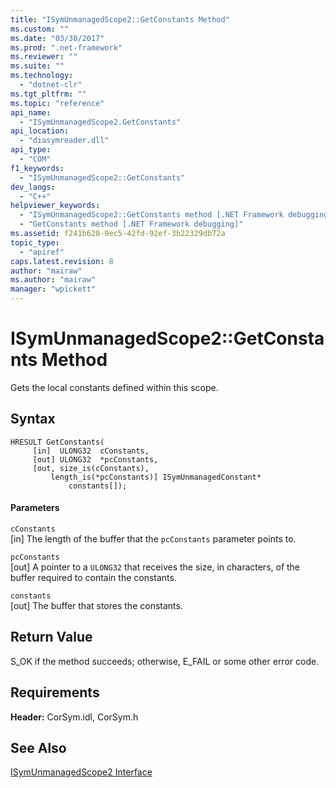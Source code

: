```yaml
---
title: "ISymUnmanagedScope2::GetConstants Method"
ms.custom: ""
ms.date: "03/30/2017"
ms.prod: ".net-framework"
ms.reviewer: ""
ms.suite: ""
ms.technology: 
  - "dotnet-clr"
ms.tgt_pltfrm: ""
ms.topic: "reference"
api_name: 
  - "ISymUnmanagedScope2.GetConstants"
api_location: 
  - "diasymreader.dll"
api_type: 
  - "COM"
f1_keywords: 
  - "ISymUnmanagedScope2::GetConstants"
dev_langs: 
  - "C++"
helpviewer_keywords: 
  - "ISymUnmanagedScope2::GetConstants method [.NET Framework debugging]"
  - "GetConstants method [.NET Framework debugging]"
ms.assetid: f241b620-9ec5-42fd-92ef-3b22329db72a
topic_type: 
  - "apiref"
caps.latest.revision: 8
author: "mairaw"
ms.author: "mairaw"
manager: "wpickett"
---
```

# ISymUnmanagedScope2::GetConstants Method
Gets the local constants defined within this scope.  
  
## Syntax  
  
```  
HRESULT GetConstants(  
     [in]  ULONG32  cConstants,  
     [out] ULONG32  *pcConstants,  
     [out, size_is(cConstants),  
         length_is(*pcConstants)] ISymUnmanagedConstant*   
             constants[]);  
```  
  
#### Parameters  
 `cConstants`  
 [in] The length of the buffer that the `pcConstants` parameter points to.  
  
 `pcConstants`  
 [out] A pointer to a `ULONG32` that receives the size, in characters, of the buffer required to contain the constants.  
  
 `constants`  
 [out] The buffer that stores the constants.  
  
## Return Value  
 S_OK if the method succeeds; otherwise, E_FAIL or some other error code.  
  
## Requirements  
 **Header:** CorSym.idl, CorSym.h  
  
## See Also  
 [ISymUnmanagedScope2 Interface](../../../../docs/framework/unmanaged-api/diagnostics/isymunmanagedscope2-interface.md)
